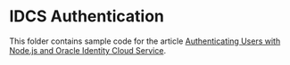 # IDCS Authentication

This folder contains sample code for the article [Authenticating Users with Node.js and Oracle Identity Cloud Service](https://dzone.com/articles/authenticating-end-users-with-nodejs-and-oracle-id).
